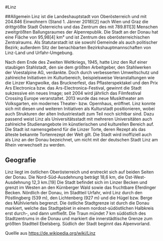 #Linz

##Allgemein
Linz ist die Landeshauptstadt von Oberösterreich und mit 204.846 Einwohnern (Stand 1. Jänner 2018)[2] nach Wien und Graz die drittgrößte Stadt Österreichs und das Zentrum des mit 789.811[3] Menschen zweitgrößten Ballungsraumes der Alpenrepublik.
Die Stadt an der Donau hat eine Fläche von 95,98[4] km² und ist Zentrum des oberösterreichischen Zentralraums. Als Statutarstadt ist sie sowohl Gemeinde als auch politischer Bezirk; außerdem Sitz der benachbarten Bezirkshauptmannschaften von Linz-Land und Urfahr-Umgebung.

Nach dem Ende des Zweiten Weltkriegs, 1945, hatte Linz den Ruf einer staubigen Stahlstadt, den sie dem größten Arbeitgeber, den Stahlwerken der Voestalpine AG, verdankte. Doch durch verbesserten Umweltschutz und zahlreiche Initiativen im Kulturbereich, beispielsweise Veranstaltungen wie die Linzer Klangwolke, das Brucknerfest, das Pflasterspektakel und den Prix Ars Electronica bzw. das Ars-Electronica-Festival, gewinnt die Stadt sukzessive ein neues Image; seit 2004 wird jährlich das Filmfestival Crossing Europe veranstaltet. 2013 wurde das neue Musiktheater am Volksgarten, ein modernes Theater- bzw. Opernhaus, eröffnet. Linz konnte sich mit diesen und weiteren Initiativen als Kulturstadt positionieren, wobei auch Strukturen der alten Industriestadt zum Teil noch sichtbar sind. Dazu passend weist Linz als Universitätsstadt mit mehreren Universitäten auch zahlreiche Studienangebote im künstlerischen und kulturellen Bereich auf.
Die Stadt ist namensgebend für die Linzer Torte, deren Rezept als das älteste bekannte Tortenrezept der Welt gilt.
Die Stadt wird inoffiziell auch als Linz an der Donau bezeichnet, um nicht mit der deutschen Stadt Linz am Rhein verwechselt zu werden.

## Geografie
Linz liegt im östlichen Oberösterreich und erstreckt sich auf beiden Seiten der Donau. Die Nord-Süd-Ausdehnung beträgt 18,6 km, die Ost-West-Ausdehnung 12,3 km.[19] Die Stadt befindet sich im Linzer Becken und grenzt im Westen an den Kürnberger Wald sowie das fruchtbare Eferdinger Becken. Nördlich der Donau, im Stadtteil Urfahr, wird Linz durch den Pöstlingberg (539 m), den Lichtenberg (927 m) und die Hügel bzw. Berge des Mühlviertels begrenzt. Die östliche Stadtgrenze ist durch die Donau markiert, welche das Stadtgebiet in einem nordost-südöstlichen Halbkreis erst durch-, und dann umfließt. Die Traun mündet 7 km südöstlich des Stadtzentrums in die Donau und markiert die innerstädtische Grenze zum größten Stadtteil Ebelsberg. Südlich der Stadt beginnt das Alpenvorland.


Quellle aus https://de.wikipedia.org/wiki/Linz
